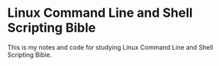 # Linux Command Line and Shell Scripting Bible

This is my notes and code for studying Linux Command Line and Shell Scripting Bible.
